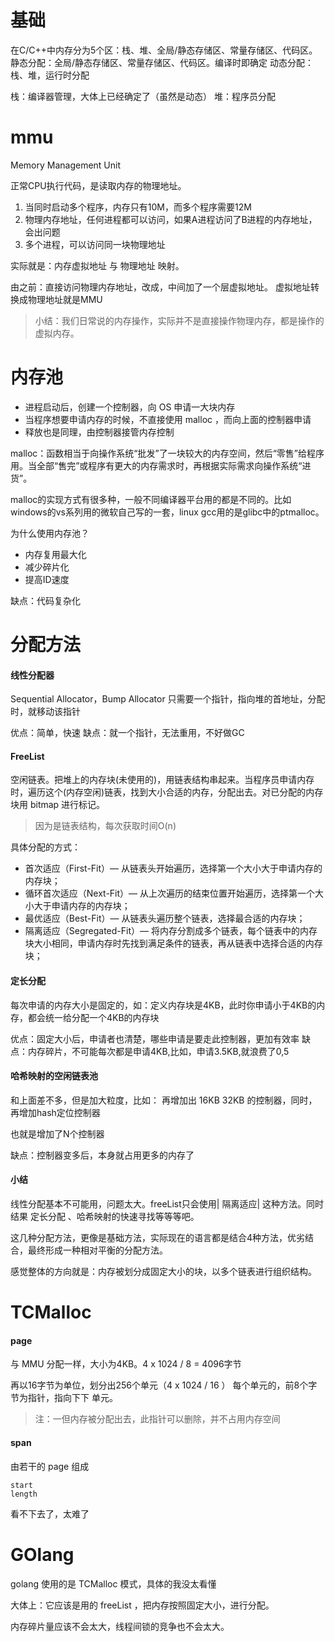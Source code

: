 
# 基础

在C/C++中内存分为5个区：栈、堆、全局/静态存储区、常量存储区、代码区。
静态分配：全局/静态存储区、常量存储区、代码区。编译时即确定
动态分配：栈、堆，运行时分配

栈：编译器管理，大体上已经确定了（虽然是动态）
堆：程序员分配


# mmu

Memory Management Unit

正常CPU执行代码，是读取内存的物理地址。

1. 当同时启动多个程序，内存只有10M，而多个程序需要12M
2. 物理内存地址，任何进程都可以访问，如果A进程访问了B进程的内存地址，会出问题
3. 多个进程，可以访问同一块物理地址

实际就是：内存虚拟地址 与 物理地址  映射。

由之前：直接访问物理内存地址，改成，中间加了一个层虚拟地址。
虚拟地址转换成物理地址就是MMU

>小结：我们日常说的内存操作，实际并不是直接操作物理内存，都是操作的虚拟内存。


# 内存池


- 进程启动后，创建一个控制器，向 OS 申请一大块内存
- 当程序想要申请内存的时候，不直接使用 malloc ，而向上面的控制器申请
- 释放也是同理，由控制器接管内存控制

malloc：函数相当于向操作系统“批发”了一块较大的内存空间，然后“零售”给程序用。当全部“售完”或程序有更大的内存需求时，再根据实际需求向操作系统“进货”。

malloc的实现方式有很多种，一般不同编译器平台用的都是不同的。比如windows的vs系列用的微软自己写的一套，linux gcc用的是glibc中的ptmalloc。


为什么使用内存池？
- 内存复用最大化
- 减少碎片化
- 提高ID速度

缺点：代码复杂化

# 分配方法


#### 线性分配器

Sequential Allocator，Bump Allocator
只需要一个指针，指向堆的首地址，分配时，就移动该指针

优点：简单，快速
缺点：就一个指针，无法重用，不好做GC

#### FreeList 

空闲链表。把堆上的内存块(未使用的)，用链表结构串起来。当程序员申请内存时，遍历这个(内存空闲)链表，找到大小合适的内存，分配出去。对已分配的内存块用 bitmap 进行标记。
>因为是链表结构，每次获取时间O(n)


具体分配的方式：

- 首次适应（First-Fit）— 从链表头开始遍历，选择第一个大小大于申请内存的内存块；
- 循环首次适应（Next-Fit）— 从上次遍历的结束位置开始遍历，选择第一个大小大于申请内存的内存块；
- 最优适应（Best-Fit）— 从链表头遍历整个链表，选择最合适的内存块；
- 隔离适应（Segregated-Fit）— 将内存分割成多个链表，每个链表中的内存块大小相同，申请内存时先找到满足条件的链表，再从链表中选择合适的内存块；


#### 定长分配

每次申请的内存大小是固定的，如：定义内存块是4KB，此时你申请小于4KB的内存，都会统一给分配一个4KB的内存块


优点：固定大小后，申请者也清楚，哪些申请是要走此控制器，更加有效率
缺点：内存碎片，不可能每次都是申请4KB,比如，申请3.5KB,就浪费了0,5


#### 哈希映射的空闲链表池

和上面差不多，但是加大粒度，比如：
再增加出 16KB 32KB 的控制器，同时，再增加hash定位控制器

也就是增加了N个控制器

缺点：控制器变多后，本身就占用更多的内存了

#### 小结

线性分配基本不可能用，问题太大。freeList只会使用| 隔离适应| 这种方法。同时结果 定长分配 、哈希映射的快速寻找等等等吧。


这几种分配方法，更像是基础方法，实际现在的语言都是结合4种方法，优劣结合，最终形成一种相对平衡的分配方法。

感觉整体的方向就是：内存被划分成固定大小的块，以多个链表进行组织结构。


# TCMalloc



#### page

与 MMU 分配一样，大小为4KB。4 x 1024 / 8 = 4096字节

再以16字节为单位，划分出256个单元（4 x 1024 / 16 ）
每个单元的，前8个字节为指针，指向下下 单元。
>注：一但内存被分配出去，此指针可以删除，并不占用内存空间


#### span

由若干的 page 组成

```
start
length
```



看不下去了，太难了


# GOlang

golang  使用的是 TCMalloc 模式，具体的我没太看懂

大体上：它应该是用的 freeList  ，把内存按照固定大小，进行分配。

内存碎片量应该不会太大，线程间锁的竞争也不会太大。

